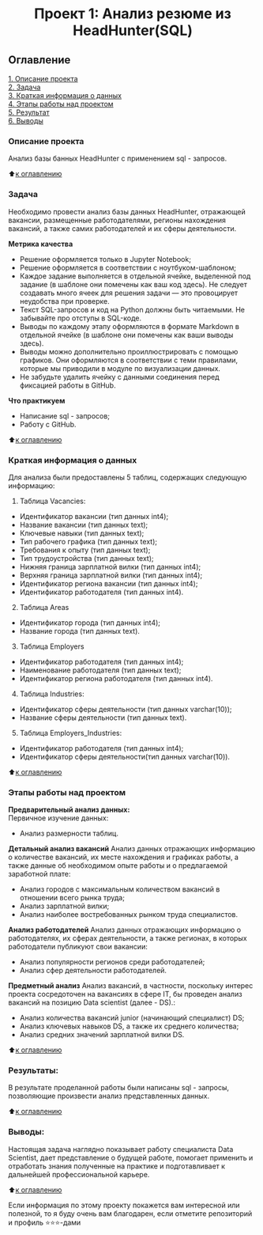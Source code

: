 # <center> Проект 1: Анализ резюме из HeadHunter(SQL)

## Оглавление  
[1. Описание проекта](https://github.com/mrfluffypaws/Project_2.-HeadHunter-SQL-/blob/main/README.md#Описание-проекта)  
[2. Задача](https://github.com/mrfluffypaws/Project_2.-HeadHunter-SQL-/blob/main/README.md#Задача)  
[3. Краткая информация о данных](https://github.com/mrfluffypaws/Project_2.-HeadHunter-SQL-/blob/main/README.md#Краткая-информация-о-данных)  
[4. Этапы работы над проектом](https://github.com/mrfluffypaws/Project_2.-HeadHunter-SQL-/blob/main/README.md#Этапы-работы-над-проектом)  
[5. Результат](https://github.com/mrfluffypaws/Project_2.-HeadHunter-SQL-/blob/main/README.md#Результаты)    
[6. Выводы](https://github.com/mrfluffypaws/Project_2.-HeadHunter-SQL-/blob/main/README.md#Выводы) 

### Описание проекта    
Анализ базы банных HeadHunter с применением sql - запросов.

:arrow_up:[к оглавлению](https://github.com/mrfluffypaws/Project_2.-HeadHunter-SQL-/blob/main/README.md#Оглавление)


### Задача    
Необходимо провести анализ базы данных HeadHunter, отражающей вакансии, размещенные работодателями, регионы нахождения вакансий, а также самих работодателей и их сферы деятельности.  


**Метрика качества**     
* Решение оформляется только в Jupyter Notebook;
* Решение оформляется в соответствии с ноутбуком-шаблоном;
* Каждое задание выполняется в отдельной ячейке, выделенной под задание (в шаблоне они помечены как ваш код здесь). Не следует создавать много ячеек для решения задачи — это провоцирует неудобства при проверке.
* Текст SQL-запросов и код на Python должны быть читаемыми. Не забывайте про отступы в SQL-коде.
* Выводы по каждому этапу оформляются в формате Markdown в отдельной ячейке (в шаблоне они помечены как ваши выводы здесь).
* Выводы можно дополнительно проиллюстрировать с помощью графиков. Они оформляются в соответствии с теми правилами, которые мы приводили в модуле по визуализации данных.
* Не забудьте удалить ячейку с данными соединения перед фиксацией работы в GitHub.


**Что практикуем**     
* Написание sql - запросов;
* Работу с GitHub.

:arrow_up:[к оглавлению](https://github.com/mrfluffypaws/Project_2.-HeadHunter-SQL-/blob/main/README.md#Оглавление)


### Краткая информация о данных
Для анализа были предоставлены 5 таблиц, содержащих следующую информацию:
1. Таблица Vacancies:
* Идентификатор вакансии (тип данных int4);
* Название вакансии (тип данных text);
* Ключевые навыки (тип данных text); 
* Тип рабочего графика (тип данных text);
* Требования к опыту (тип данных text);
* Тип трудоустройства (тип данных text);
* Нижняя граница зарплатной вилки (тип данных int4);
* Верхняя граница зарплатной вилки (тип данных int4);
* Идентификатор региона вакансии (тип данных int4);
* Идентификатор работодателя (тип данных int4).

2. Таблица Areas
* Идентификатор города (тип данных int4);
* Название города (тип данных text).

3. Таблица Employers
* Идентификатор работодателя (тип данных int4);
* Наименование работодателя (тип данных text);                               
* Идентификатор региона работодателя (тип данных int4).

4. Таблица Industries:        
* Идентификатор сферы деятельности (тип данных varchar(10));    
* Название сферы деятельности (тип данных text).                        

5. Таблица Employers_Industries: 
* Идентификатор работодателя (тип данных int4);                           
* Идентификатор сферы деятельности(тип данных varchar(10)).                      

  
:arrow_up:[к оглавлению](https://github.com/mrfluffypaws/Project_2.-HeadHunter-SQL-/blob/main/README.md#Оглавление)


### Этапы работы над проектом  
**Предварительный анализ данных:**  
Первичное изучение данных: 
* Анализ размерности таблиц.


**Детальный анализ вакансий**
Анализ данных отражающих информацию о количестве вакансий, их месте нахождения и графиках работы, а также данные об необходимом опыте работы и о предлагаемой заработной плате:
* Анализ городов с максимальным количеством вакансий в отношении всего рынка труда;
* Анализ зарплатной вилки;
* Анализ наиболее востребованных рынком труда специалистов. 


**Анализ работодателей**
Анализ данных отражающих информацию о работодателях, их сферах деятельности, а также регионах, в которых работодатели публикуют свои вакансии:
* Анализ популярности регионов среди работодателей;
* Анализ сфер деятельности работодателей.


**Предметный анализ**
Анализ вакансий, в частности, поскольку интерес проекта сосредоточен на вакансиях в сфере IT, бы проведен анализ вакансий на позицию Data scientist (далее - DS).:
* Анализ количества вакансий junior (начинающий специалист) DS;
* Анализ ключевых навыков DS, а также их среднего количества;
* Анализ средних значений зарплатной вилки DS.

:arrow_up:[к оглавлению](https://github.com/mrfluffypaws/Project_2.-HeadHunter-SQL-/blob/main/README.md#Оглавление)


### Результаты:  
В результате проделанной работы были написаны sql - запросы, позволяющие произвести анализ представленных данных.    

:arrow_up:[к оглавлению](https://github.com/mrfluffypaws/Project_2.-HeadHunter-SQL-/blob/main/README.md#Оглавление)


### Выводы:  
Настоящая задача наглядно показывает работу специалиста Data Scientist, дает представление о будущей работе, помогает применить и отработать знания полученные на практике и подготавливает к дальнейшей профессиональной карьере.

:arrow_up:[к оглавлению](https://github.com/mrfluffypaws/Project_2.-HeadHunter-SQL-/blob/main/README.md#Оглавление)


Если информация по этому проекту покажется вам интересной или полезной, то я буду очень вам благодарен, если отметите репозиторий и профиль ⭐️⭐️⭐️-дами

